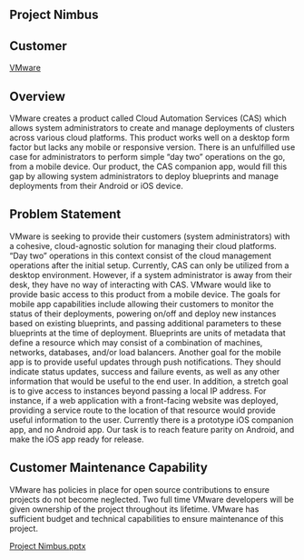 ## Project Nimbus


## **Customer**

   [VMware](https://www.vmware.com/)


## **Overview**

VMware creates a product called Cloud Automation Services (CAS) which allows system administrators to create and manage deployments of clusters across various cloud platforms. This product works well on a desktop form factor but lacks any mobile or responsive version. There is an unfulfilled use case for administrators to perform simple “day two” operations on the go, from a mobile device. Our product, the CAS companion app, would fill this gap by allowing system administrators to deploy blueprints and manage deployments from their Android or iOS device.


## **Problem Statement**

VMware is seeking to provide their customers (system administrators) with a cohesive, cloud-agnostic solution for managing their cloud platforms. “Day two” operations in this context consist of the cloud management operations after the initial setup. Currently, CAS can only be utilized from a desktop environment. However, if a system administrator is away from their desk, they have no way of interacting with CAS. VMware would like to provide basic access to this product from a mobile device. The goals for mobile app capabilities include allowing their customers to monitor the status of their deployments, powering on/off and deploy new instances based on existing blueprints, and passing additional parameters to these blueprints at the time of deployment. Blueprints are units of metadata that define a resource which may consist of a combination of machines, networks, databases, and/or load balancers. Another goal for the mobile app is to provide useful updates through push notifications. They should indicate status updates, success and failure events, as well as any other information that would be useful to the end user.  In addition, a stretch goal is to give access to instances beyond passing a local IP address. For instance, if a web application with a front-facing website was deployed, providing a service route to the location of that resource would provide useful information to the user. Currently there is a prototype iOS companion app, and no Android app. Our task is to reach feature parity on Android, and make the iOS app ready for release.


## **Customer Maintenance Capability** 

VMware has policies in place for open source contributions to ensure projects do not become neglected. Two full time VMware developers will be given ownership of the project throughout its lifetime. VMware has sufficient budget and technical capabilities to ensure maintenance of this project.

 [Project Nimbus.pptx](https://1drv.ms/p/s!ArF9O5MKFx7zgYYGr72ys-vkXzzL3A?e=2GSW4w)
